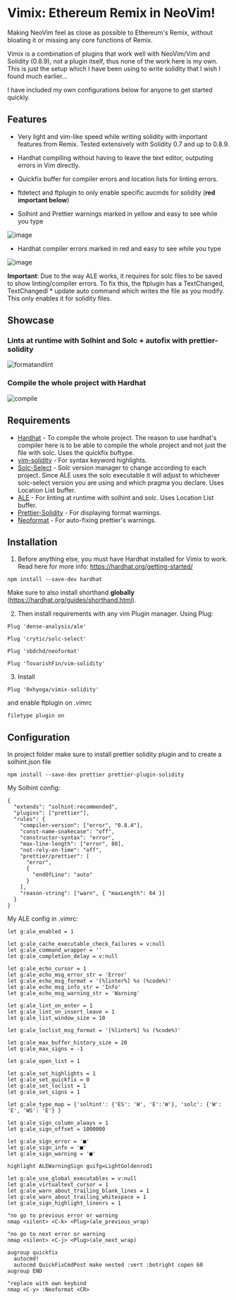 # Vimix: Ethereum Remix in NeoVim!

Making NeoVim feel as close as possible to Ethereum's Remix, without bloating it or missing any core functions of Remix.

Vimix is a combination of plugins that work well with NeoVim/Vim and Solidity (0.8.9), not a plugin itself, thus none of the work here is my own. This is just the setup which I have been using to write solidity that I wish I found much earlier...

I have included my own configurations below for anyone to get started quickly.

## Features

- Very light and vim-like speed while writing solidity with important features from Remix. Tested extensively with Solidity 0.7 and up to 0.8.9.

- Hardhat compiling without having to leave the text editor, outputing errors in Vim directly.

- Quickfix buffer for compiler errors and location lists for linting errors.

- ftdetect and ftplugin to only enable specific aucmds for solidity (**red important below**)

- Solhint and Prettier warnings marked in yellow and easy to see while you type

![image](https://user-images.githubusercontent.com/97303883/160103484-143eb1a8-3920-4fb3-bc93-b6c638ec7a5c.png)

- Hardhat compiler errors marked in red and easy to see while you type

![image](https://user-images.githubusercontent.com/97303883/160103725-7064c79f-c831-449a-b701-7b9b83cb7678.png)

**Important**: Due to the way ALE works, it requires for solc files to be saved to show linting/compiler errors. To fix this, the ftplugin has a TextChanged, TextChangedI * update auto command which writes the file as you modify. This only enables it for solidity files.

## Showcase 

### Lints at runtime with Solhint and Solc + autofix with prettier-solidity
![formatandlint](https://user-images.githubusercontent.com/97303883/160021496-6a94be63-b744-4867-9359-08d35152bf0d.gif)
### Compile the whole project with Hardhat
![compile](https://user-images.githubusercontent.com/97303883/160021529-693e2468-2d18-47a1-9e97-82e1ae712280.gif)

## Requirements

* [Hardhat](https://hardhat.org/) - To compile the whole project. The reason to use hardhat's compiler here is to be able to compile the whole project and not just the file with solc. Uses the quickfix buftype.
* [vim-solidity](https://github.com/TovarishFin/vim-solidity) - For syntax keyword highlights.
* [Solc-Select](https://github.com/crytic/solc-select) - Solc version manager to change according to each project. Since ALE uses the solc executable it will adjust to whichever solc-select version you are using and which pragma you declare. Uses Location List buffer.
* [ALE](https://github.com/dense-analysis/ale/) - For linting at runtime with solhint and solc. Uses Location List buffer. 
* [Prettier-Solidity](https://github.com/prettier-solidity/prettier-plugin-solidity) - For displaying format warnings. 
* [Neoformat](https://github.com/sbdchd/neoformat) - For auto-fixing prettier's warnings.

## Installation 

1. Before anything else, you must have Hardhat installed for Vimix to work. Read here for more info: https://hardhat.org/getting-started/

`npm install --save-dev hardhat`

Make sure to also install shorthand **globally** (https://hardhat.org/guides/shorthand.html).


2. Then install requirements with any vim Plugin manager. Using Plug:

```
Plug 'dense-analysis/ale'

Plug 'crytic/solc-select'

Plug 'sbdchd/neoformat'

Plug 'TovarishFin/vim-solidity'
```

3. Install 

`Plug '0xhyoga/vimix-solidity'`

and enable ftplugin on .vimrc

`filetype plugin on`

## Configuration

In project folder make sure to install prettier solidity plugin and to create a solhint.json file

`npm install --save-dev prettier prettier-plugin-solidity`

My Solhint config:

```
{
  "extends": "solhint:recommended",
  "plugins": ["prettier"],
  "rules": {
    "compiler-version": ["error", "0.8.4"],
    "const-name-snakecase": "off",
    "constructor-syntax": "error",
    "max-line-length": ["error", 80],
    "not-rely-on-time": "off",
    "prettier/prettier": [
      "error",
      {
        "endOfLine": "auto"
      }
    ],
    "reason-string": ["warn", { "maxLength": 64 }]
  }
}
```

My ALE config in .vimrc:

```
let g:ale_enabled = 1

let g:ale_cache_executable_check_failures = v:null
let g:ale_command_wrapper = ''
let g:ale_completion_delay = v:null

let g:ale_echo_cursor = 1
let g:ale_echo_msg_error_str = 'Error'
let g:ale_echo_msg_format = '[%linter%] %s (%code%)'
let g:ale_echo_msg_info_str = 'Info'
let g:ale_echo_msg_warning_str = 'Warning'

let g:ale_lint_on_enter = 1
let g:ale_lint_on_insert_leave = 1
let g:ale_list_window_size = 10

let g:ale_loclist_msg_format = '[%linter%] %s (%code%)'

let g:ale_max_buffer_history_size = 20
let g:ale_max_signs = -1

let g:ale_open_list = 1

let g:ale_set_highlights = 1
let g:ale_set_quickfix = 0
let g:ale_set_loclist = 1
let g:ale_set_signs = 1

let g:ale_type_map = {'solhint': {'ES': 'W', 'E':'W'}, 'solc': {'W': 'E', 'WS': 'E'} }

let g:ale_sign_column_always = 1
let g:ale_sign_offset = 1000000

let g:ale_sign_error = '■'
let g:ale_sign_info = '■'
let g:ale_sign_warning = '■'

highlight ALEWarningSign guifg=LightGoldenrod1

let g:ale_use_global_executables = v:null
let g:ale_virtualtext_cursor = 1
let g:ale_warn_about_trailing_blank_lines = 1
let g:ale_warn_about_trailing_whitespace = 1
let g:ale_sign_highlight_linenrs = 1

"no go to previous error or warning
nmap <silent> <C-k> <Plug>(ale_previous_wrap)

"no go to next error or warning
nmap <silent> <C-j> <Plug>(ale_next_wrap)

augroup quickfix
  autocmd!
  autocmd QuickFixCmdPost make nested :vert :botright copen 60
augroup END

"replace with own keybind  
nmap <C-y> :Neoformat <CR>
```
